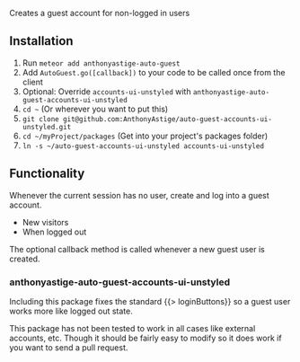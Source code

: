 Creates a guest account for non-logged in users

## Installation

1. Run `meteor add anthonyastige-auto-guest`
2. Add `AutoGuest.go([callback])` to your code to be called once from the client
3. Optional: Override `accounts-ui-unstyled` with `anthonyastige-auto-guest-accounts-ui-unstyled`
 1. `cd ~` (Or wherever you want to put this)
 2. `git clone git@github.com:AnthonyAstige/auto-guest-accounts-ui-unstyled.git`
 3. `cd ~/myProject/packages` (Get into your project's packages folder)
 4. `ln -s ~/auto-guest-accounts-ui-unstyled accounts-ui-unstyled`

## Functionality

Whenever the current session has no user, create and log into a guest account.

* New visitors
* When logged out

The optional callback method is called whenever a new guest user is created.

### anthonyastige-auto-guest-accounts-ui-unstyled

Including this package fixes the standard {{> loginButtons}} so a guest user works more like logged out state.

This package has not been tested to work in all cases like external accounts, etc.  Though it should be fairly easy to modify so it does work if you want to send a pull request.

